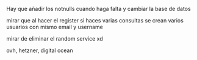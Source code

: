 Hay que añadir los notnulls cuando haga falta y cambiar la base de datos


mirar que al hacer el register si haces varias consultas se crean varios usuarios con mismo email y username

mirar de eliminar el random service xd

ovh, hetzner, digital ocean